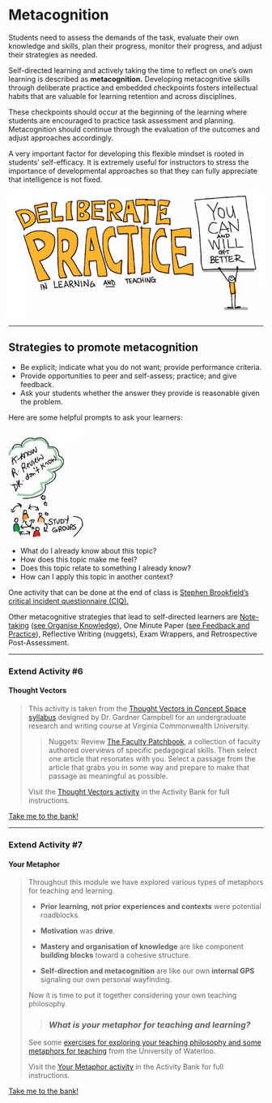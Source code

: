 # Metacognition

Students need to assess the demands of the task, evaluate their own knowledge and skills, plan their progress, monitor their progress, and adjust their strategies as needed.

Self-directed learning and actively taking the time to reflect on one’s own learning is described as **metacognition.** Developing metacognitive skills through deliberate practice and embedded checkpoints fosters intellectual habits that are valuable for learning retention and across disciplines.

These checkpoints should occur at the beginning of the learning where students are encouraged to practice task assessment and planning. Metacognition should continue through the evaluation of the outcomes and adjust approaches accordingly.

A very important factor for developing this flexible mindset is rooted in students’ self-efficacy. It is extremely useful for instructors to stress the importance of developmental approaches so that they can fully appreciate that intelligence is not fixed.

![Deliberate Practice](images/teacher-for-learning-metacognition-deliberate-practice.jpg)

* * *

## Strategies to promote metacognition

*   Be explicit; indicate what you do not want; provide performance criteria.
*   Provide opportunities to peer and self-assess; practice; and give feedback.
*   Ask your students whether the answer they provide is reasonable given the problem.

Here are some helpful prompts to ask your learners:

![Study Groups](images/teacher-for-learning-metacognition-study-groups.png)

*   What do I already know about this topic?
*   How does this topic make me feel?
*   Does this topic relate to something I already know?
*   How can I apply this topic in another context?

One activity that can be done at the end of class is [Stephen Brookfield’s critical incident questionnaire (CIQ).](http://www.stephenbrookfield.com/critical-incident-questionnaire)

Other metacognitive strategies that lead to self-directed learners are [Note-taking](https://www.flickr.com/photos/gforsythe/5735684602/) ([see Organise Knowledge](organise-knowledge.md)), One Minute Paper ([see Feedback and Practice](feedback-and-practice.md)), Reflective Writing (nuggets), Exam Wrappers, and Retrospective Post-Assessment.

* * *

### Extend Activity #6
#### Thought Vectors
> This activity is taken from the [Thought Vectors in Concept Space syllabus](https://hcommons.org/deposits/item/hc:31139/) designed by Dr. Gardner Campbell for an undergraduate research and writing course at Virginia Commonwealth University.
>
>> Nuggets: Review [The Faculty Patchbook](https://openfacultypatchbook.org/), a collection of faculty authored overviews of specific pedagogical skills. Then select one article that resonates with you. Select a passage from the article that grabs you in some way and prepare to make that passage as meaningful as possible.
>
> Visit the [Thought Vectors activity](https://elearn.waikato.ac.nz/mod/forum/view.php?id=1601374) in the Activity Bank for full instructions.

[Take me to the bank!](https://elearn.waikato.ac.nz/mod/forum/view.php?id=1601374 ":class=button")

* * *

### Extend Activity #7
#### Your Metaphor
> Throughout this module we have explored various types of metaphors for teaching and learning.
>
> - **Prior learning, not prior experiences and contexts** were potential roadblocks.
>
> - **Motivation** was **drive**.
>
> - **Mastery and organisation of knowledge** are like component **building blocks** toward a cohesive structure.
>
> - **Self-direction and metacognition** are like our own **internal GPS** signaling our own personal wayfinding.
>
> Now it is time to put it together considering your own teaching philosophy.
>
>> ### _What is your metaphor for teaching and learning?_ <!-- {docsify-ignore} -->
>
> See some [exercises for exploring your teaching philosophy and some metaphors for teaching](https://pilots.uwaterloo.ca/centre-for-teaching-excellence/teaching-resources/teaching-tips/professional-development/enhancing-your-teaching/exploring-your-teaching-philosophy) from the University of Waterloo.
>
> Visit the [Your Metaphor activity](https://elearn.waikato.ac.nz/mod/forum/view.php?id=1593640) in the Activity Bank for full instructions.

[Take me to the bank!](https://elearn.waikato.ac.nz/mod/forum/view.php?id=1593640 ":class=button")
